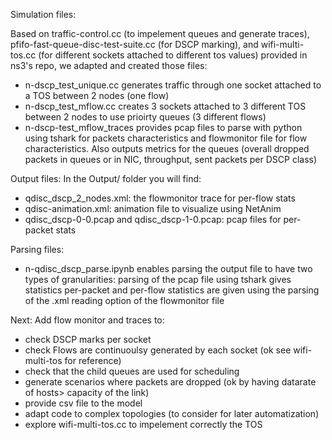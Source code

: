 Simulation files:


Based on traffic-control.cc (to impelement queues and generate traces), pfifo-fast-queue-disc-test-suite.cc (for DSCP marking), and wifi-multi-tos.cc (for different sockets attached to different tos values) provided in ns3's repo, we adapted and created those files:
- n-dscp_test_unique.cc generates traffic through one socket attached to a TOS between 2 nodes (one flow)
- n-dscp_test_mflow.cc creates 3 sockets attached to 3 different TOS between 2 nodes to use prioirty queues (3 different flows)
- n-dscp-test_mflow_traces provides pcap files to parse with python using tshark for packets characteristics and flowmonitor file for flow characteristics. Also outputs metrics for the queues (overall dropped packets in queues or in NIC, throughput, sent packets per DSCP class)

Output files:
In the Output/ folder you will find: 
- qdisc_dscp_2_nodes.xml: the flowmonitor trace for per-flow stats
- qdisc-animation.xml: animation file to visualize using NetAnim
- qdisc_dscp-0-0.pcap and qdisc_dscp-1-0.pcap: pcap files for per-packet stats

  
Parsing files:
- n-qdisc_dscp_parse.ipynb enables parsing the output file to have two types of granularities: parsing of the pcap file using tshark gives statistics per-packet and per-flow statistics are given using the parsing of the .xml reading option of the flowmonitor file  


Next: Add flow monitor and traces to:
- check DSCP marks per socket
- check Flows are continuoulsy generated by each socket (ok see wifi-multi-tos for reference)
- check that the child queues are used for scheduling
- generate scenarios where packets are dropped (ok by having datarate of hosts> capacity of the link)
- provide csv file to the model
- adapt code to complex topologies (to consider for later automatization)
- explore wifi-multi-tos.cc to impelement correctly the TOS
